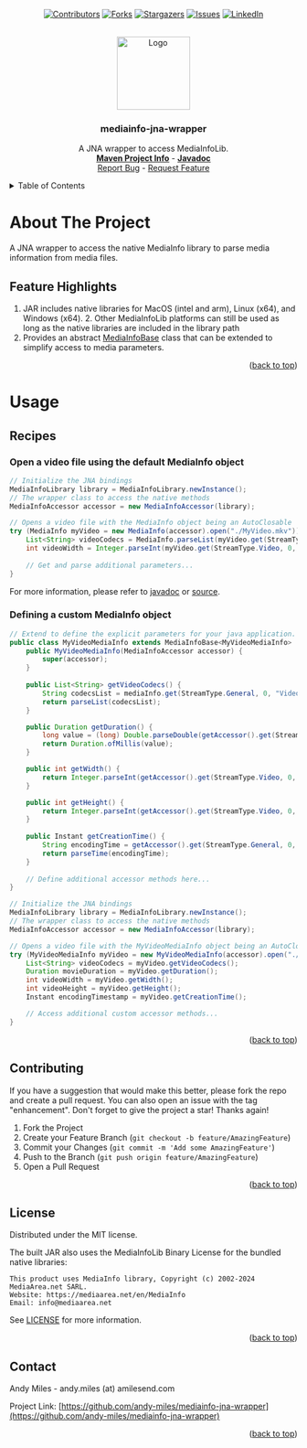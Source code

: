 <a name="readme-top"></a>
<!-- Template Credit: Othneil Drew (https://github.com/othneildrew),
                      https://github.com/othneildrew/Best-README-Template/tree/master -->
<!-- PROJECT SHIELDS -->
<div align="center">

[![Contributors][contributors-shield]][contributors-url]
[![Forks][forks-shield]][forks-url]
[![Stargazers][stars-shield]][stars-url]
[![Issues][issues-shield]][issues-url]
[![LinkedIn][linkedin-shield]][linkedin-url]

</div>

<!-- PROJECT LOGO -->
<br />
<div align="center">
  <a href="https://github.com/andy-miles/mediainfo-jna-wrapper">
    <img src="https://mediaarea.net/images/45c0bef-f798f49.png" alt="Logo" width="128" height="128">
  </a>

  <h3 align="center">mediainfo-jna-wrapper</h3>

  <p align="center">
    A JNA wrapper to access MediaInfoLib.
    <br />
    <a href="https://www.amilesend.com/mediainfo-jna-wrapper"><strong>Maven Project Info</strong></a>
    -
    <a href="https://www.amilesend.com/mediainfo-jna-wrapper/apidocs/index.html"><strong>Javadoc</strong></a>
    <br />
    <a href="https://github.com/andy-miles/mediainfo-jna-wrapper/issues">Report Bug</a>
    -
    <a href="https://github.com/andy-miles/mediainfo-jna-wrapper/issues">Request Feature</a>
  </p>
</div>


<!-- TABLE OF CONTENTS -->
<details>
  <summary>Table of Contents</summary>
  <ol>
    <li>
      <a href="#about-the-project">About The Project</a>
      <ul>
        <li><a href="#feature-highlights">Feature Highlights</a></li>
      </ul>
    </li>
    <li>
      <a href="#usage">Usage</a>
      <ul>
        <li><a href="#recipes">Recipes</a></li>
      </ul>
    </li>
    <li><a href="#contributing">Contributing</a></li>
    <li><a href="#license">License</a></li>
    <li><a href="#contact">Contact</a></li>
  </ol>
</details>


<!-- ABOUT THE PROJECT -->
# About The Project

A JNA wrapper to access the native MediaInfo library to parse media information from media files.

<a name="feature-highlights"></a>
## Feature Highlights
1. JAR includes native libraries for MacOS (intel and arm), Linux (x64), and Windows (x64).
   2. Other MediaInfoLib platforms can still be used as long as the native libraries are included in the library path
3. Provides an abstract [MediaInfoBase](https://github.com/andy-miles/mediainfo-jna-wrapper/blob/main/src/main/java/com/amilesend/mediainfo/MediaInfoBase.java) class that can be extended to simplify access to media parameters.

<div align="right">(<a href="#readme-top">back to top</a>)</div>

<a name="usage"></a>
# Usage
## Recipes
### Open a video file using the default MediaInfo object
```java
// Initialize the JNA bindings
MediaInfoLibrary library = MediaInfoLibrary.newInstance();
// The wrapper class to access the native methods
MediaInfoAccessor accessor = new MediaInfoAccessor(library);

// Opens a video file with the MediaInfo object being an AutoClosable
try (MediaInfo myVideo = new MediaInfo(accessor).open("./MyVideo.mkv")) {
    List<String> videoCodecs = MediaInfo.parseList(myVideo.get(StreamType.General, 0, "Video_Codec_List"));
    int videoWidth = Integer.parseInt(myVideo.get(StreamType.Video, 0, "Width"));
   
    // Get and parse additional parameters...
}
```
For more information, please refer to [javadoc](https://www.amilesend.com/mediainfo-jna-wrapper/apidocs/com/amilesend/mediainfo/MediaInfo.html) 
or [source](https://github.com/andy-miles/mediainfo-jna-wrapper/blob/main/src/main/java/com/amilesend/mediainfo/MediaInfo.java).

### Defining a custom MediaInfo object
```java
// Extend to define the explicit parameters for your java application.
public class MyVideoMediaInfo extends MediaInfoBase<MyVideoMediaInfo>  {
    public MyVideoMediaInfo(MediaInfoAccessor accessor) {
        super(accessor);
    }
 
    public List<String> getVideoCodecs() {
        String codecsList = mediaInfo.get(StreamType.General, 0, "Video_Codec_List");
        return parseList(codecsList);
    }

    public Duration getDuration() {
        long value = (long) Double.parseDouble(getAccessor().get(StreamType.General, 0, "Duration"));
        return Duration.ofMillis(value);
    }

    public int getWidth() {
        return Integer.parseInt(getAccessor().get(StreamType.Video, 0, "Width"));
    }

    public int getHeight() {
        return Integer.parseInt(getAccessor().get(StreamType.Video, 0, "Height"));
    }
    
    public Instant getCreationTime() {
        String encodingTime = getAccessor().get(StreamType.General, 0, "Encoded_Date");
        return parseTime(encodingTime);
    }
    
    // Define additional accessor methods here...
}

// Initialize the JNA bindings
MediaInfoLibrary library = MediaInfoLibrary.newInstance();
// The wrapper class to access the native methods
MediaInfoAccessor accessor = new MediaInfoAccessor(library);

// Opens a video file with the MyVideoMediaInfo object being an AutoClosable
try (MyVideoMediaInfo myVideo = new MyVideoMediaInfo(accessor).open("./MyVideo.mkv")) {
    List<String> videoCodecs = myVideo.getVideoCodecs();
    Duration movieDuration = myVideo.getDuration();
    int videoWidth = myVideo.getWidth();
    int videoHeight = myVideo.getHeight();
    Instant encodingTimestamp = myVideo.getCreationTime();

    // Access additional custom accessor methods...
}
```

<div align="right">(<a href="#readme-top">back to top</a>)</div>

<!-- CONTRIBUTING -->
## Contributing

If you have a suggestion that would make this better, please fork the repo and create a pull request. You can also open an issue with the tag "enhancement".
Don't forget to give the project a star! Thanks again!

1. Fork the Project
2. Create your Feature Branch (`git checkout -b feature/AmazingFeature`)
3. Commit your Changes (`git commit -m 'Add some AmazingFeature'`)
4. Push to the Branch (`git push origin feature/AmazingFeature`)
5. Open a Pull Request

<div align="right">(<a href="#readme-top">back to top</a>)</div>

<!-- LICENSE -->
## License

Distributed under the MIT license. 

The built JAR also uses the MediaInfoLib Binary License for the bundled native libraries:
```
This product uses MediaInfo library, Copyright (c) 2002-2024 MediaArea.net SARL.
Website: https://mediaarea.net/en/MediaInfo
Email: info@mediaarea.net
```

See [LICENSE](https://github.com/andy-miles/mediainfo-jna-wrapper/blob/main/LICENSE) for more information.

<div align="right">(<a href="#readme-top">back to top</a>)</div>


<!-- CONTACT -->
## Contact

Andy Miles - andy.miles (at) amilesend.com

Project Link: [https://github.com/andy-miles/mediainfo-jna-wrapper](https://github.com/andy-miles/mediainfo-jna-wrapper)

<div align="right">(<a href="#readme-top">back to top</a>)</div>



<!-- MARKDOWN LINKS & IMAGES -->
<!-- https://www.markdownguide.org/basic-syntax/#reference-style-links -->
<!-- MARKDOWN LINKS & IMAGES -->
<!-- https://www.markdownguide.org/basic-syntax/#reference-style-links -->
[contributors-shield]: https://img.shields.io/github/contributors/andy-miles/mediainfo-jna-wrapper.svg?style=for-the-badge
[contributors-url]: https://github.com/andy-miles/mediainfo-jna-wrapper/graphs/contributors
[forks-shield]: https://img.shields.io/github/forks/andy-miles/mediainfo-jna-wrapper.svg?style=for-the-badge
[forks-url]: https://github.com/andy-miles/mediainfo-jna-wrapper/network/members
[stars-shield]: https://img.shields.io/github/stars/andy-miles/mediainfo-jna-wrapper.svg?style=for-the-badge
[stars-url]: https://github.com/andy-miles/mediainfo-jna-wrapper/stargazers
[issues-shield]: https://img.shields.io/github/issues/andy-miles/mediainfo-jna-wrapper.svg?style=for-the-badge
[issues-url]: https://github.com/andy-miles/mediainfo-jna-wrapper/issues
[license-shield]: https://img.shields.io/github/license/andy-miles/mediainfo-jna-wrapper.svg?style=for-the-badge
[license-url]: https://github.com/andy-miles/mediainfo-jna-wrapper/blob/master/LICENSE.txt
[linkedin-shield]: https://img.shields.io/badge/-LinkedIn-black.svg?style=for-the-badge&logo=linkedin&colorB=555
[linkedin-url]: https://www.linkedin.com/in/andy-miles
[product-screenshot]: images/screenshot.png
[Next.js]: https://img.shields.io/badge/next.js-000000?style=for-the-badge&logo=nextdotjs&logoColor=white
[Next-url]: https://nextjs.org/
[React.js]: https://img.shields.io/badge/React-20232A?style=for-the-badge&logo=react&logoColor=61DAFB
[React-url]: https://reactjs.org/
[Vue.js]: https://img.shields.io/badge/Vue.js-35495E?style=for-the-badge&logo=vuedotjs&logoColor=4FC08D
[Vue-url]: https://vuejs.org/
[Angular.io]: https://img.shields.io/badge/Angular-DD0031?style=for-the-badge&logo=angular&logoColor=white
[Angular-url]: https://angular.io/
[Svelte.dev]: https://img.shields.io/badge/Svelte-4A4A55?style=for-the-badge&logo=svelte&logoColor=FF3E00
[Svelte-url]: https://svelte.dev/
[Laravel.com]: https://img.shields.io/badge/Laravel-FF2D20?style=for-the-badge&logo=laravel&logoColor=white
[Laravel-url]: https://laravel.com
[Bootstrap.com]: https://img.shields.io/badge/Bootstrap-563D7C?style=for-the-badge&logo=bootstrap&logoColor=white
[Bootstrap-url]: https://getbootstrap.com
[JQuery.com]: https://img.shields.io/badge/jQuery-0769AD?style=for-the-badge&logo=jquery&logoColor=white
[JQuery-url]: https://jquery.com 
